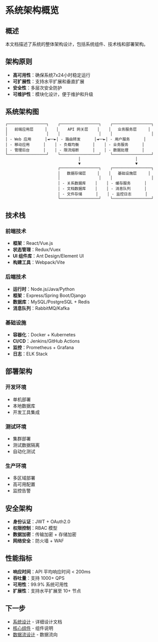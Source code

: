 # 系统架构概览

## 概述

本文档描述了系统的整体架构设计，包括系统组件、技术栈和部署架构。

## 架构原则

- **高可用性**：确保系统7x24小时稳定运行
- **可扩展性**：支持水平扩展和垂直扩展
- **安全性**：多层次安全防护
- **可维护性**：模块化设计，便于维护和升级

## 系统架构图

```
┌─────────────────┐    ┌─────────────────┐    ┌─────────────────┐
│   前端应用层     │    │    API 网关层    │    │   业务服务层     │
│                 │    │                 │    │                 │
│ - Web 应用      │◄──►│ - 路由转发      │◄──►│ - 用户服务      │
│ - 移动应用      │    │ - 负载均衡      │    │ - 业务服务      │
│ - 管理后台      │    │ - 限流熔断      │    │ - 数据处理      │
└─────────────────┘    └─────────────────┘    └─────────────────┘
                                │                        │
                                ▼                        ▼
                       ┌─────────────────┐    ┌─────────────────┐
                       │   数据存储层     │    │   基础设施层     │
                       │                 │    │                 │
                       │ - 关系数据库    │    │ - 缓存服务      │
                       │ - 文档数据库    │    │ - 消息队列      │
                       │ - 文件存储      │    │ - 监控日志      │
                       └─────────────────┘    └─────────────────┘
```

## 技术栈

### 前端技术
- **框架**：React/Vue.js
- **状态管理**：Redux/Vuex
- **UI 组件库**：Ant Design/Element UI
- **构建工具**：Webpack/Vite

### 后端技术
- **运行时**：Node.js/Java/Python
- **框架**：Express/Spring Boot/Django
- **数据库**：MySQL/PostgreSQL + Redis
- **消息队列**：RabbitMQ/Kafka

### 基础设施
- **容器化**：Docker + Kubernetes
- **CI/CD**：Jenkins/GitHub Actions
- **监控**：Prometheus + Grafana
- **日志**：ELK Stack

## 部署架构

### 开发环境
- 单机部署
- 本地数据库
- 开发工具集成

### 测试环境
- 集群部署
- 测试数据隔离
- 自动化测试

### 生产环境
- 多区域部署
- 高可用配置
- 监控告警

## 安全架构

- **身份认证**：JWT + OAuth2.0
- **权限控制**：RBAC 模型
- **数据加密**：传输加密 + 存储加密
- **网络安全**：防火墙 + WAF

## 性能指标

- **响应时间**：API 平均响应时间 < 200ms
- **吞吐量**：支持 1000+ QPS
- **可用性**：99.9% 系统可用性
- **扩展性**：支持水平扩展至 10+ 节点

## 下一步

- [系统设计](./system-design.md) - 详细设计文档
- [核心组件](./components.md) - 组件说明
- [数据流设计](./data-flow.md) - 数据流向
